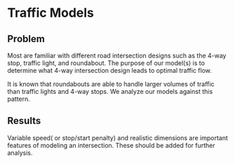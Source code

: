# Traffic Models


## Problem
Most are familiar with different road intersection designs such as the 4-way stop, traffic light, and roundabout. The purpose of our model(s) is to determine what 4-way intersection design leads to optimal traffic flow.

It is known that roundabouts are able to handle larger volumes of traffic than traffic lights and 4-way stops. We analyze our models against this pattern. 


## Results

Variable speed( or stop/start penalty) and realistic dimensions are important features of modeling an intersection. These should be added for further analysis. 





